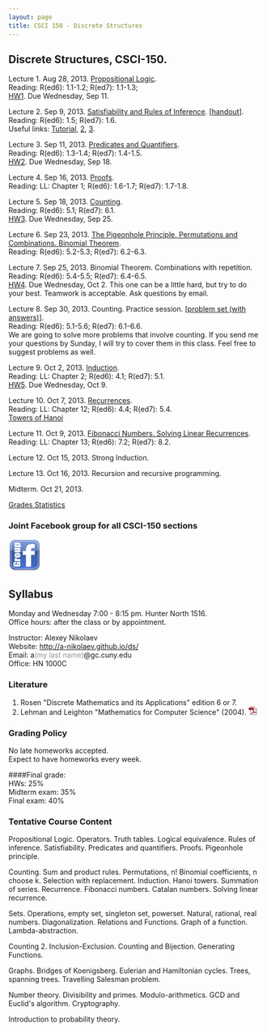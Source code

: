 ```yaml
---
layout: page
title: CSCI 150 - Discrete Structures
---
```


## Discrete Structures, CSCI-150.

Lecture 1. Aug 28, 2013. [Propositional Logic](/ds/docs/lec1.pdf).   
Reading: R(ed6): 1.1-1.2; R(ed7): 1.1-1.3;  
[HW1](/ds/docs/hw1.pdf). Due Wednesday, Sep 11.

Lecture 2. Sep 9, 2013. [Satisfiability and Rules of Inference](/ds/docs/lec2.pdf). [[handout](/ds/docs/cc1.pdf)].  
Reading: R(ed6): 1.5; R(ed7): 1.6.  
Useful links:
[Tutorial](http://www.cs.colostate.edu/~cs122/tut_3.php),
[2](http://www.millersville.edu/~bikenaga/math-proof/rules-of-inference/rules-of-inference.html),
[3](http://cs.gmu.edu/~henryh/330/Trans-pdf/3.pdf).


Lecture 3. Sep 11, 2013. [Predicates and Quantifiers](/ds/docs/lec3.pdf).   
Reading: R(ed6): 1.3-1.4; R(ed7): 1.4-1.5.   
[HW2](/ds/docs/hw2.pdf). Due Wednesday, Sep 18.

Lecture 4. Sep 16, 2013. [Proofs](/ds/docs/lec4.pdf).  
Reading: LL: Chapter 1; R(ed6): 1.6-1.7; R(ed7): 1.7-1.8.

Lecture 5. Sep 18, 2013. [Counting](/ds/docs/lec5.pdf).  
Reading: R(ed6): 5.1; R(ed7): 6.1.  
[HW3](/ds/docs/hw3.pdf). Due Wednesday, Sep 25.

Lecture 6. Sep 23, 2013. [The Pigeonhole Principle. Permutations and Combinations. Binomial Theorem](/ds/docs/lec6.pdf).  
Reading: R(ed6): 5.2-5.3; R(ed7): 6.2-6.3.

Lecture 7. Sep 25, 2013. Binomial Theorem. Combinations with repetition.   
Reading: R(ed6): 5.4-5.5; R(ed7): 6.4-6.5.  
[HW4](/ds/docs/hw4.pdf). Due Wednesday, Oct 2. This one can be a little hard, but try to do your best. 
Teamwork is acceptable. Ask questions by email.

Lecture 8. Sep 30, 2013. Counting. Practice session. [[problem set (with answers)](/ds/docs/cc3-full.pdf)].  
Reading: R(ed6): 5.1-5.6; R(ed7): 6.1-6.6.   
We are going to solve more problems that involve counting.
If you send me your questions by Sunday, I will try to cover them in this class.
Feel free to suggest problems as well. 

Lecture 9. Oct 2, 2013. [Induction](/ds/docs/lec9.pdf).  
Reading: LL: Chapter 2; R(ed6): 4.1; R(ed7): 5.1.  
[HW5](/ds/docs/hw5.pdf). Due Wednesday, Oct 9.

Lecture 10. Oct 7, 2013. [Recurrences](/ds/docs/lec10.pdf).  
Reading: LL: Chapter 12; R(ed6): 4.4; R(ed7): 5.4.   
[Towers of Hanoi](http://www.mathsisfun.com/games/towerofhanoi.html)

Lecture 11. Oct 9, 2013. [Fibonacci Numbers. Solving Linear Recurrences](/ds/docs/lec11.pdf).   
Reading: LL: Chapter 13; R(ed6): 7.2; R(ed7): 8.2.  

Lecture 12. Oct 15, 2013. Strong Induction.

Lecture 13. Oct 16, 2013. Recursion and recursive programming.

Midterm. Oct 21, 2013.

[Grades Statistics](/ds/docs/grades-stats.pdf)

### Joint Facebook group for all CSCI-150 sections
[![fb][fbimg]](https://www.facebook.com/groups/226900480808188/)

## Syllabus

Monday and Wednesday 7:00 - 8:15 pm. Hunter North 1516.  
Office hours: after the class or by appointment.

Instructor: Alexey Nikolaev  
Website: <http://a-nikolaev.github.io/ds/>  
Email: a<span style="color:#969086;">(my last name)</span>@gc.cuny.edu  
Office: HN 1000C  

### Literature
1. Rosen "Discrete Mathematics and its Applications" edition 6 or 7.
2. Lehman and Leighton "Mathematics for Computer Science" (2004).
[![pdf][pdfimg]](/docs/mit-mathcs.pdf)

### Grading Policy
No late homeworks accepted.  
Expect to have homeworks every week.

####Final grade:    
  HWs: 25%  
  Midterm exam: 35%  
  Final exam: 40%  

### Tentative Course Content
Propositional Logic. Operators. Truth tables. Logical equivalence.
Rules of inference. Satisfiability.
Predicates and quantifiers.
Proofs. Pigeonhole principle.
 
Counting. Sum and product rules.
Permutations, n! Binomial coefficients, n choose k. Selection with replacement.
Induction. Hanoi towers. Summation of series.
Recurrence. Fibonacci numbers. Catalan numbers. Solving linear recurrence.
 
Sets. Operations, empty set, singleton set, powerset.
Natural, rational, real numbers.
Diagonalization. Relations and Functions.
Graph of a function. Lambda-abstraction.
 
Counting 2. Inclusion-Exclusion.
Counting and Bijection. Generating Functions.
 
Graphs. Bridges of Koenigsberg. Eulerian and Hamiltonian cycles.
Trees, spanning trees. Travelling Salesman problem.
 
Number theory. Divisibility and primes. Modulo-arithmetics. GCD and Euclid's algorithm.
Cryptography.

Introduction to probability theory.

[pdfimg]: /img/pdf1.png
[fbimg]: /img/fb.png
